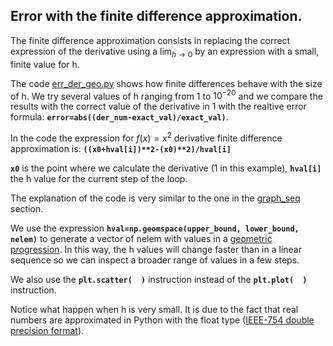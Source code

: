 ## Error with the finite difference approximation.

The finite difference approximation consists in replacing the correct expression of the derivative using a $\displaystyle\lim_{h \to 0}$ by an expression with a small, finite value for h.

The code [err_der_geo.py](err_der_geo.py) shows how finite differences behave with the size of h. We try several values of h ranging from 1 to $10^{-20}$ and we compare the results with the correct value of the derivative in 1 with the realtive error formula: **`error=abs((der_num-exact_val)/exact_val)`**.

In the code the expression for $\displaystyle f(x)=x^2$ derivative finite difference approximation is: **`((x0+hval[i])**2-(x0)**2)/hval[i]`**

**`x0`** is the point where we calculate the derivative (1 in this example), **`hval[i]`** the h value for the current step of the loop.

The explanation of the code is very similar to the one in the [graph_seq](https://github.com/pcamus/pymath/tree/main/graph_seq) section.

We use the expression **`hval=np.geomspace(upper_bound, lower_bound, nelem)`** to generate a vector of nelem with values in a [geometric progression](https://en.wikipedia.org/wiki/Geometric_progression). In this way, the h values will change faster than in a linear sequence so we can inspect a broader range of values in a few steps.

We also use the **`plt.scatter(  )`** instruction instead of the **`plt.plot(  )`** instruction.

Notice what happen when h is very small. It is due to the fact that real numbers are approximated in Python with the float type ([IEEE-754 double precision format](https://docs.python.org/3/tutorial/floatingpoint.html)).

